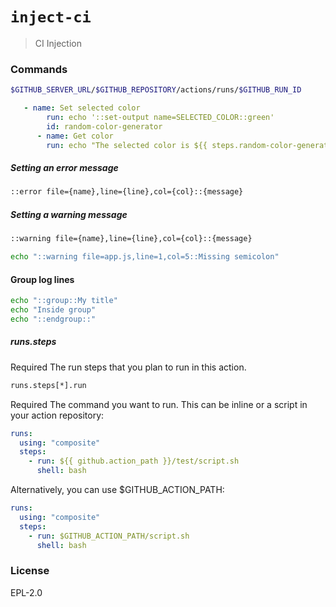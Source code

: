 # `inject-ci`

> CI Injection
> 
### Commands 

```bash
$GITHUB_SERVER_URL/$GITHUB_REPOSITORY/actions/runs/$GITHUB_RUN_ID
```

```yaml
   - name: Set selected color
        run: echo '::set-output name=SELECTED_COLOR::green'
        id: random-color-generator
      - name: Get color
        run: echo "The selected color is ${{ steps.random-color-generator.outputs.SELECTED_COLOR }}"

```

##### Setting an error message
```bash
::error file={name},line={line},col={col}::{message}
```

##### Setting a warning message
```bash
::warning file={name},line={line},col={col}::{message}
```
```bash
echo "::warning file=app.js,line=1,col=5::Missing semicolon"
```
#### Group log lines

```bash
echo "::group::My title"
echo "Inside group"
echo "::endgroup::"
```

##### runs.steps

Required The run steps that you plan to run in this action.
```bash
runs.steps[*].run
```

Required The command you want to run. This can be inline or a script in your action repository:

```yaml
runs:
  using: "composite"
  steps:
    - run: ${{ github.action_path }}/test/script.sh
      shell: bash
```
Alternatively, you can use $GITHUB_ACTION_PATH:

```yaml
runs:
  using: "composite"
  steps:
    - run: $GITHUB_ACTION_PATH/script.sh
      shell: bash
```

### License

EPL-2.0
